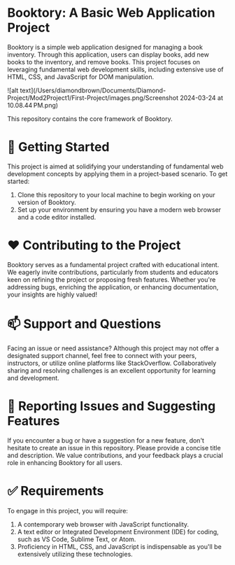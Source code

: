 # Booktory: A Basic Web Application Project
Booktory is a simple web application designed for managing a book inventory. Through this application, users can display books, add new books to the inventory, and remove books. This project focuses on leveraging fundamental web development skills, including extensive use of HTML, CSS, and JavaScript for DOM manipulation.

![alt text](/Users/diamondbrown/Documents/Diamond-Project/Mod2Project1/First-Project/images.png/Screenshot 2024-03-24 at 10.08.44 PM.png)

This repository contains the core framework of Booktory.

# 🚀  Getting Started

This project is aimed at solidifying your understanding of fundamental web development concepts by applying them in a project-based scenario. To get started:

1. Clone this repository to your local machine to begin working on your version of Booktory.
2. Set up your environment by ensuring you have a modern web browser and a code editor installed.

# ❤️  Contributing to the Project

Booktory serves as a fundamental project crafted with educational intent. We eagerly invite contributions, particularly from students and educators keen on refining the project or proposing fresh features. Whether you're addressing bugs, enriching the application, or enhancing documentation, your insights are highly valued!

# 📫  Support and Questions

Facing an issue or need assistance? Although this project may not offer a designated support channel, feel free to connect with your peers, instructors, or utilize online platforms like StackOverflow. Collaboratively sharing and resolving challenges is an excellent opportunity for learning and development.

# 🤝  Reporting Issues and Suggesting Features

If you encounter a bug or have a suggestion for a new feature, don't hesitate to create an issue in this repository. Please provide a concise title and description. We value contributions, and your feedback plays a crucial role in enhancing Booktory for all users.

# ✅  Requirements

To engage in this project, you will require:

1. A contemporary web browser with JavaScript functionality.
2. A text editor or Integrated Development Environment (IDE) for coding, such as VS Code, Sublime Text, or Atom.
3. Proficiency in HTML, CSS, and JavaScript is indispensable as you'll be extensively utilizing these technologies.
